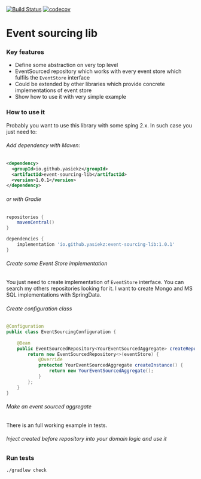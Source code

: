 [![Build Status](https://travis-ci.org/yasiekz/event-sourcing-lib.svg?branch=master)](https://travis-ci.org/yasiekz/event-sourcing-lib.svg?branch=master)
[![codecov](https://codecov.io/gh/yasiekz/event-sourcing-lib/branch/master/graph/badge.svg)](https://codecov.io/gh/yasiekz/event-sourcing-lib)

# Event sourcing lib

### Key features
- Define some abstraction on very top level
- EventSourced repository which works with every event store which fulfils the `EventStore` interface
- Could be extended by other libraries which provide concrete implementations of event store
- Show how to use it with very simple example

### How to use it
Probably you want to use this library with some sping 2.x. In such case you just need to: 

###### Add dependency with Maven:

```xml
<dependency>
  <groupId>io.github.yasiekz</groupId>
  <artifactId>event-sourcing-lib</artifactId>
  <version>1.0.1</version>
</dependency>
```

###### or with Gradle

```groovy
repositories {
    mavenCentral()
}

dependencies {
    implementation 'io.github.yasiekz:event-sourcing-lib:1.0.1'
}
```

###### Create some Event Store implementation

You just need to create implementation of `EventStore` interface. You can search my others repositories looking for 
it. I want to create Mongo and MS SQL implementations with SpringData.


###### Create configuration class

```java
@Configuration
public class EventSourcingConfiguration {
    
    @Bean
    public EventSourcedRepository<YourEventSourcedAggregate> createRepository(EventStore eventStore) {
        return new EventSourcedRepository<>(eventStore) {
            @Override
            protected YourEventSourcedAggregate createInstance() {
                return new YourEventSourcedAggregate();
            }
        };
    }
}
```


###### Make an event sourced aggregate

There is an full working example in tests.

###### Inject created before repository into your domain logic and use it


### Run tests

```bash
./gradlew check
```